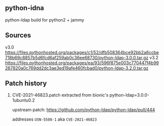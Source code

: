 ## python-idna

python-ldap build for python2 + jammy

## Sources

v3.0 https://files.pythonhosted.org/packages/c1/52/dfb508364bce92bb2a6ccbe718b69c8857b5d6fcd6af259ab0c36ee68730/python-ldap-3.0.0.tar.gz
v3.2 https://files.pythonhosted.org/packages/ea/93/596f875e003c770447f4b99267820a0c769dd2dc3ae3ed19afe460fcbad0/python-ldap-3.2.0.tar.gz

## Patch history

1. CVE-2021-46823.patch extracted from bionic's python-ldap=3.0.0-1ubuntu0.2

   upstream patch: https://github.com/python-ldap/python-ldap/pull/444

   addresses `USN-5508-1` aka `CVE-2021-46823`
